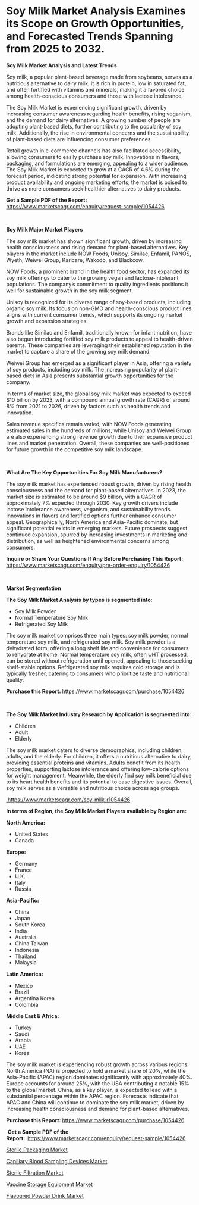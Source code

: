 <p><h1>Soy Milk Market Analysis Examines its Scope on Growth Opportunities, and Forecasted Trends Spanning from 2025 to 2032.</h1></p><p><strong>Soy Milk Market Analysis and Latest Trends</strong></p>
<p><p>Soy milk, a popular plant-based beverage made from soybeans, serves as a nutritious alternative to dairy milk. It is rich in protein, low in saturated fat, and often fortified with vitamins and minerals, making it a favored choice among health-conscious consumers and those with lactose intolerance. </p><p>The Soy Milk Market is experiencing significant growth, driven by increasing consumer awareness regarding health benefits, rising veganism, and the demand for dairy alternatives. A growing number of people are adopting plant-based diets, further contributing to the popularity of soy milk. Additionally, the rise in environmental concerns and the sustainability of plant-based diets are influencing consumer preferences.</p><p>Retail growth in e-commerce channels has also facilitated accessibility, allowing consumers to easily purchase soy milk. Innovations in flavors, packaging, and formulations are emerging, appealing to a wider audience. The Soy Milk Market is expected to grow at a CAGR of 4.6% during the forecast period, indicating strong potential for expansion. With increasing product availability and ongoing marketing efforts, the market is poised to thrive as more consumers seek healthier alternatives to dairy products.</p></p>
<p><strong>Get a Sample PDF of the Report:&nbsp;</strong> <a href="https://www.marketscagr.com/enquiry/request-sample/1054426?utm_campaign=3495&utm_medium=2&utm_source=Github&utm_content=ia&utm_term=07042025&utm_id=soy-milk">https://www.marketscagr.com/enquiry/request-sample/1054426</a></p>
<p>&nbsp;</p>
<p><strong>Soy Milk Major Market Players</strong></p>
<p><p>The soy milk market has shown significant growth, driven by increasing health consciousness and rising demand for plant-based alternatives. Key players in the market include NOW Foods, Unisoy, Similac, Enfamil, PANOS, Wyeth, Weiwei Group, Karicare, Wakodo, and Blackcow. </p><p>NOW Foods, a prominent brand in the health food sector, has expanded its soy milk offerings to cater to the growing vegan and lactose-intolerant populations. The company’s commitment to quality ingredients positions it well for sustainable growth in the soy milk segment.</p><p>Unisoy is recognized for its diverse range of soy-based products, including organic soy milk. Its focus on non-GMO and health-conscious product lines aligns with current consumer trends, which supports its ongoing market growth and expansion strategies.</p><p>Brands like Similac and Enfamil, traditionally known for infant nutrition, have also begun introducing fortified soy milk products to appeal to health-driven parents. These companies are leveraging their established reputation in the market to capture a share of the growing soy milk demand.</p><p>Weiwei Group has emerged as a significant player in Asia, offering a variety of soy products, including soy milk. The increasing popularity of plant-based diets in Asia presents substantial growth opportunities for the company. </p><p>In terms of market size, the global soy milk market was expected to exceed $10 billion by 2023, with a compound annual growth rate (CAGR) of around 8% from 2021 to 2026, driven by factors such as health trends and innovation.</p><p>Sales revenue specifics remain varied, with NOW Foods generating estimated sales in the hundreds of millions, while Unisoy and Weiwei Group are also experiencing strong revenue growth due to their expansive product lines and market penetration. Overall, these companies are well-positioned for future growth in the competitive soy milk landscape.</p></p>
<p>&nbsp;</p>
<p><strong>What Are The Key Opportunities For Soy Milk Manufacturers?</strong></p>
<p><p>The soy milk market has experienced robust growth, driven by rising health consciousness and the demand for plant-based alternatives. In 2023, the market size is estimated to be around $9 billion, with a CAGR of approximately 7% expected through 2030. Key growth drivers include lactose intolerance awareness, veganism, and sustainability trends. Innovations in flavors and fortified options further enhance consumer appeal. Geographically, North America and Asia-Pacific dominate, but significant potential exists in emerging markets. Future prospects suggest continued expansion, spurred by increasing investments in marketing and distribution, as well as heightened environmental concerns among consumers.</p></p>
<p><strong>Inquire or Share Your Questions If Any Before Purchasing This Report:</strong> <a href="https://www.marketscagr.com/enquiry/pre-order-enquiry/1054426?utm_campaign=3495&utm_medium=2&utm_source=Github&utm_content=ia&utm_term=07042025&utm_id=soy-milk">https://www.marketscagr.com/enquiry/pre-order-enquiry/1054426</a></p>
<p>&nbsp;</p>
<p><strong>Market Segmentation</strong></p>
<p><strong>The Soy Milk Market Analysis by types is segmented into:</strong></p>
<p><ul><li>Soy Milk Powder</li><li>Normal Temperature Soy Milk</li><li>Refrigerated Soy Milk</li></ul></p>
<p><p>The soy milk market comprises three main types: soy milk powder, normal temperature soy milk, and refrigerated soy milk. Soy milk powder is a dehydrated form, offering a long shelf life and convenience for consumers to rehydrate at home. Normal temperature soy milk, often UHT processed, can be stored without refrigeration until opened, appealing to those seeking shelf-stable options. Refrigerated soy milk requires cold storage and is typically fresher, catering to consumers who prioritize taste and nutritional quality.</p></p>
<p><strong>Purchase this Report:&nbsp;</strong><a href="https://www.marketscagr.com/purchase/1054426?utm_campaign=3495&utm_medium=2&utm_source=Github&utm_content=ia&utm_term=07042025&utm_id=soy-milk">https://www.marketscagr.com/purchase/1054426</a></p>
<p>&nbsp;</p>
<p><strong>The Soy Milk Market Industry Research by Application is segmented into:</strong></p>
<p><ul><li>Children</li><li>Adult</li><li>Elderly</li></ul></p>
<p><p>The soy milk market caters to diverse demographics, including children, adults, and the elderly. For children, it offers a nutritious alternative to dairy, providing essential proteins and vitamins. Adults benefit from its health properties, supporting lactose intolerance and offering low-calorie options for weight management. Meanwhile, the elderly find soy milk beneficial due to its heart health benefits and its potential to ease digestive issues. Overall, soy milk serves as a versatile and nutritious choice across age groups.</p></p>
<p><a href="https://www.marketscagr.com/soy-milk-r1054426?utm_campaign=3495&utm_medium=2&utm_source=Github&utm_content=ia&utm_term=07042025&utm_id=soy-milk">&nbsp;https://www.marketscagr.com/soy-milk-r1054426</a></p>
<p><strong>In terms of Region, the Soy Milk Market Players available by Region are:</strong></p>
<p>
    <p> <strong> North America: </strong>
        <ul>
            <li>United States</li>
            <li>Canada</li>
        </ul>
        </p> 
    <p> <strong> Europe: </strong>
        <ul>
            <li>Germany</li>
            <li>France</li>
            <li>U.K.</li>
            <li>Italy</li>
            <li>Russia</li>
        </ul>
        </p> 
    <p> <strong> Asia-Pacific: </strong>
        <ul>
            <li>China</li>
            <li>Japan</li>
            <li>South Korea</li>
            <li>India</li>
            <li>Australia</li>
            <li>China Taiwan</li>
            <li>Indonesia</li>
            <li>Thailand</li>
            <li>Malaysia</li>
        </ul>
        </p> 
    <p> <strong> Latin America: </strong>
        <ul>
            <li>Mexico</li>
            <li>Brazil</li>
            <li>Argentina Korea</li>
            <li>Colombia</li>
        </ul>
        </p> 
    <p> <strong> Middle East & Africa: </strong>
        <ul>
            <li>Turkey</li>
            <li>Saudi</li>
            <li>Arabia</li>
            <li>UAE</li>
            <li>Korea</li>
        </ul>
    </p>
    </p>
<p><p>The soy milk market is experiencing robust growth across various regions: North America (NA) is projected to hold a market share of 20%, while the Asia-Pacific (APAC) region dominates significantly with approximately 40%. Europe accounts for around 25%, with the USA contributing a notable 15% to the global market. China, as a key player, is expected to lead with a substantial percentage within the APAC region. Forecasts indicate that APAC and China will continue to dominate the soy milk market, driven by increasing health consciousness and demand for plant-based alternatives.</p></p>
<p><strong>Purchase this Report: </strong><a href="https://www.marketscagr.com/purchase/1054426?utm_campaign=3495&utm_medium=2&utm_source=Github&utm_content=ia&utm_term=07042025&utm_id=soy-milk">https://www.marketscagr.com/purchase/1054426</a></p>
<p>&nbsp;<strong>Get a Sample PDF of the Report:&nbsp;&nbsp;</strong><a href="https://www.marketscagr.com/enquiry/request-sample/1054426?utm_campaign=3495&utm_medium=2&utm_source=Github&utm_content=ia&utm_term=07042025&utm_id=soy-milk">https://www.marketscagr.com/enquiry/request-sample/1054426</a></p>
<p><strong></strong></p>
<p><p><a href="https://www.linkedin.com/pulse/sterile-packaging-market-analysis-2025-2032-trends-6xgjc?utm_campaign=3495&utm_medium=2&utm_source=Github&utm_content=ia&utm_term=07042025&utm_id=soy-milk">Sterile Packaging Market</a></p><p><a href="https://www.linkedin.com/pulse/capillary-blood-sampling-devices-market-trends-growth-ganrc?utm_campaign=3495&utm_medium=2&utm_source=Github&utm_content=ia&utm_term=07042025&utm_id=soy-milk">Capillary Blood Sampling Devices Market</a></p><p><a href="https://www.linkedin.com/pulse/according-latest-trend-analysis-sterile-filtration-market-poised-csl9c?utm_campaign=3495&utm_medium=2&utm_source=Github&utm_content=ia&utm_term=07042025&utm_id=soy-milk">Sterile Filtration Market</a></p><p><a href="https://www.linkedin.com/pulse/market-insights-revenue-forecast-vaccine-storage-equipment-9kezc?utm_campaign=3495&utm_medium=2&utm_source=Github&utm_content=ia&utm_term=07042025&utm_id=soy-milk">Vaccine Storage Equipment Market</a></p><p><a href="https://github.com/guyotkiferhi/Market-Research-Report-List-1/blob/main/flavoured-powder-drink-market.md?utm_campaign=3495&utm_medium=2&utm_source=Github&utm_content=ia&utm_term=07042025&utm_id=soy-milk">Flavoured Powder Drink Market</a></p></p>
